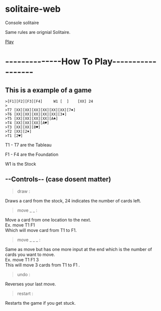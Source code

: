 # solitaire-web
Console solitaire

Same rules are orignial Solitaire.

[Play](https://lab2-winstongong.netlify.app/)

# --------------How To Play------------------

## This is a example of a game
```
>[F1][F2][F3][F4]     W1 [  ]    [XX] 24
>
>T7 [XX][XX][XX][XX][XX][XX][7♠]
>T6 [XX][XX][XX][XX][XX][3♦]
>T5 [XX][XX][XX][XX][A♣]
>T4 [XX][XX][XX][A♥]
>T3 [XX][XX][8♥]
>T2 [XX][2♦]
>T1 [2♥]
```

T1 - T7 are the Tableau

F1 - F4 are the Foundation

W1 is the Stock

## --Controls-- (case dosent matter)

>draw :  

Draws a card from the stock, 24 indicates the number of cards left.

>move _ _ :  

Move a card from one location to the next.  
Ex. move T1 F1   
Which will move card from T1 to F1.  

>move _ _ _ :

Same as move but has one more input at the end which is the number of cards you want to move.  
Ex. move T1 F1 3  
This will move 3 cards from T1 to F1 .  

>undo :

Reverses your last move.

>restart :  

Restarts the game if you get stuck.  
